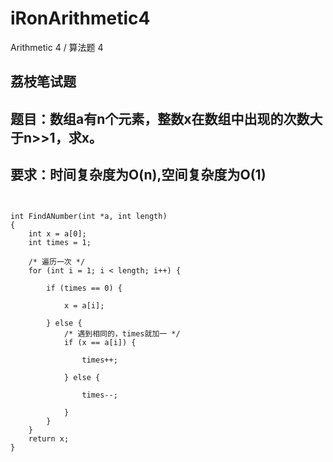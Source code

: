 # iRonArithmetic4
Arithmetic 4 / 算法题 4

##  荔枝笔试题

##  题目：数组a有n个元素，整数x在数组中出现的次数大于n>>1，求x。
##  要求：时间复杂度为O(n),空间复杂度为O(1) 

<pre><code>

int FindANumber(int *a, int length)
{
    int x = a[0];
    int times = 1;
    
    /* 遍历一次 */
    for (int i = 1; i < length; i++) {
        
        if (times == 0) {
            
            x = a[i];
            
        } else {
            /* 遇到相同的，times就加一 */
            if (x == a[i]) {
                
                times++;
            
            } else {
            
                times--;
            
            }   
        }
    }
    return x;
}
</code></pre>
